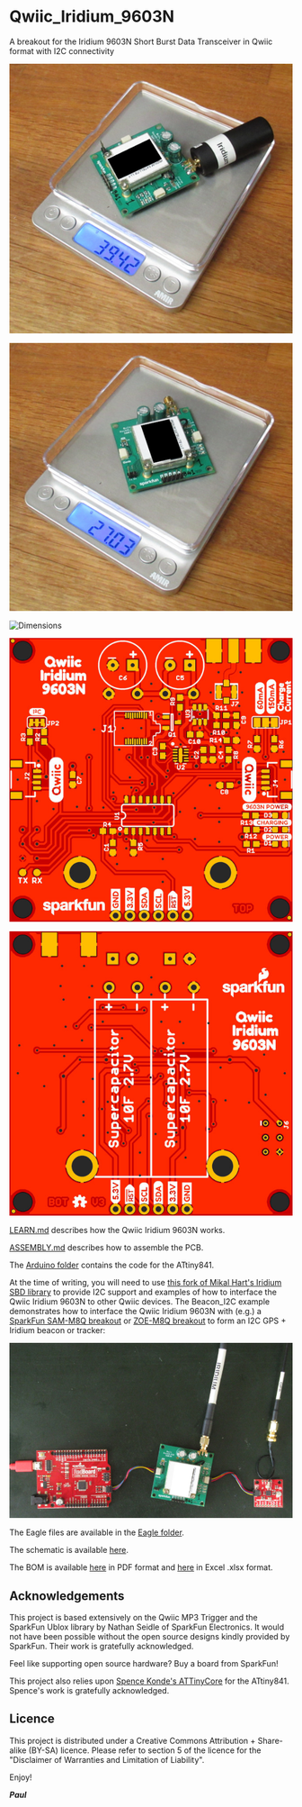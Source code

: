 # Qwiic_Iridium_9603N

A breakout for the Iridium 9603N Short Burst Data Transceiver in Qwiic format with I2C connectivity

![Qwiic_Iridium_9603N_1](https://github.com/PaulZC/Qwiic_Iridium_9603N/blob/master/img/Qwiic_Iridium_9603N_1.JPG)

![Qwiic_Iridium_9603N_2](https://github.com/PaulZC/Qwiic_Iridium_9603N/blob/master/img/Qwiic_Iridium_9603N_2.JPG)

![Dimensions](https://github.com/PaulZC/Qwiic_Iridium_9603N/blob/master/img/Dimensions.png)

![Top](https://github.com/PaulZC/Qwiic_Iridium_9603N/blob/master/img/Top.JPG)

![Bottom](https://github.com/PaulZC/Qwiic_Iridium_9603N/blob/master/img/Bottom.JPG)

[LEARN.md](https://github.com/PaulZC/Qwiic_Iridium_9603N/blob/master/LEARN.md) describes how the Qwiic Iridium 9603N works.

[ASSEMBLY.md](https://github.com/PaulZC/Qwiic_Iridium_9603N/blob/master/ASSEMBLY.md) describes how to assemble the PCB.

The [Arduino folder](https://github.com/PaulZC/Qwiic_Iridium_9603N/tree/master/Arduino) contains the code for the ATtiny841.

At the time of writing, you will need to use [this fork of Mikal Hart's Iridium SBD library](https://github.com/PaulZC/IridiumSBD) to provide
I2C support and examples of how to interface the Qwiic Iridium 9603N to other Qwiic devices.
The Beacon_I2C example demonstrates how to interface the Qwiic Iridium 9603N with (e.g.) a [SparkFun SAM-M8Q breakout](https://www.sparkfun.com/products/15210)
or [ZOE-M8Q breakout](https://www.sparkfun.com/products/15193) to form an I2C GPS + Iridium beacon or tracker:

![Beacon_I2C](https://github.com/PaulZC/Qwiic_Iridium_9603N/blob/master/img/Beacon_I2C.JPG)

The Eagle files are available in the [Eagle folder](https://github.com/PaulZC/Qwiic_Iridium_9603N/tree/master/Eagle).

The schematic is available [here](https://github.com/PaulZC/Qwiic_Iridium_9603N/blob/master/img/Schematic.png).

The BOM is available [here](https://github.com/PaulZC/Qwiic_Iridium_9603N/blob/master/Qwiic_Iridium_9603N_BOM.pdf) in PDF format
and [here](https://github.com/PaulZC/Qwiic_Iridium_9603N/blob/master/Qwiic_Iridium_9603N_BOM.xlsx) in Excel .xlsx format.

## Acknowledgements

This project is based extensively on the Qwiic MP3 Trigger and the SparkFun Ublox library by Nathan Seidle of SparkFun Electronics.
It would not have been possible without the open source designs kindly provided by SparkFun. Their work is gratefully acknowledged.

Feel like supporting open source hardware? Buy a board from SparkFun!

This project also relies upon [Spence Konde's ATTinyCore](https://github.com/SpenceKonde/ATTinyCore) for the ATtiny841.
Spence's work is gratefully acknowledged.

## Licence

This project is distributed under a Creative Commons Attribution + Share-alike (BY-SA) licence.
Please refer to section 5 of the licence for the "Disclaimer of Warranties and Limitation of Liability".

Enjoy!

**_Paul_**


